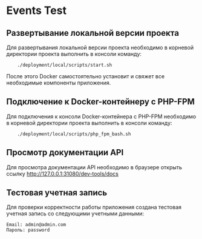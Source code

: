 # Events Test

## Развертывание локальной версии проекта

<p>
    Для развертывания локальной версии проекта необходимо в корневой директории 
    проекта выполнить в консоли команду:
</p>

```shell script
    ./deployment/local/scripts/start.sh
```

<p>
    После этого Docker самостоятельно установит и свяжет все необходимые компоненты 
    приложения.
</p>

## Подключение к Docker-контейнеру с PHP-FPM

<p>
    Для подключения к консоли Docker-контейнера с PHP-FPM необходимо в корневой
    директории проекта выполнить в консоли команду:
</p>

```shell script
    ./deployment/local/scripts/php_fpm_bash.sh
```

## Просмотр документации API

<p>
    Для просмотра документации API необходимо в браузере открыть ссылку
    <a href="http://127.0.0.1:31080/dev-tools/docs">
        http://127.0.0.1:31080/dev-tools/docs
    </a>
</p>

## Тестовая учетная запись

<p>
    Для проверки корректности работы приложения создана тестовая учетная запись
    со следующими учетными данными:
    
    Email: admin@admin.com
    Пароль: password
</p>
